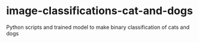 # image-classifications-cat-and-dogs
Python scripts and trained model to make binary classification of cats and dogs
